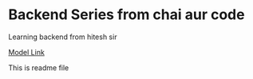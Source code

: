 # Backend Series from chai aur code

Learning backend from hitesh sir

[Model Link ](https://app.eraser.io/workspace/YtPqZ1VogxGy1jzIDkzj)

This is readme file
